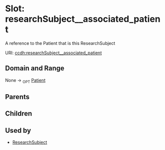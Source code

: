 
# Slot: researchSubject__associated_patient


A reference to the Patient that is this ResearchSubject

URI: [ccdh:researchSubject__associated_patient](https://example.org/ccdh/researchSubject__associated_patient)


## Domain and Range

None ->  <sub>OPT</sub> [Patient](Patient.md)

## Parents


## Children


## Used by

 * [ResearchSubject](ResearchSubject.md)
